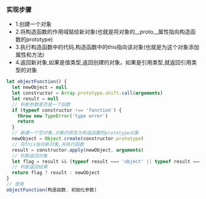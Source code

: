 ### 实现步骤
- 1.创建一个对象
- 2.将构造函数的作用域赋给新对象(也就是将对象的__proto__属性指向构造函数的prototype)
- 3.执行构造函数中的代码,构造函数中的this指向该对象(也就是为这个对象添加属性和方法)
- 4.返回新对象,如果是值类型,返回创建的对象。如果是引用类型,就返回引用类型的对象
```js
let objectFunction() {
  let newObject = null
  let constructor = Array.prototype.shift.call(arguments)
  let result = null
  // 判断参数是否是一个函数
  if (typeof constructor !== 'function') {
    throw new TypeError('type error')
    return
  }
  // 新建一个空对象,对象的原型为构造函数的prototype对象
  newObject = Object.create(constructor.prototype)
  // 将this指向新对象,并执行函数
  result = constructor.apply(newObject, arguments)
  // 判断返回对象
  let flag = result && (typeof result === 'object' || typeof result === 'function')
  // 判断返回结果
  return flag ? result : newObject
}
// 使用
objectFunction(构造函数, 初始化参数)
```